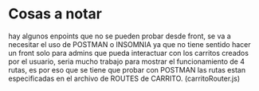 # Cosas a notar

hay algunos enpoints que no se pueden probar desde front, se va a necesitar el uso de POSTMAN o INSOMNIA ya que no tiene sentido hacer un front solo para admins que pueda interactuar con los carritos creados por el usuario, seria mucho trabajo para mostrar el funcionamiento de 4 rutas, es por eso que se tiene que probar con POSTMAN
las rutas estan especificadas en el archivo de ROUTES de CARRITO. (carritoRouter.js)
